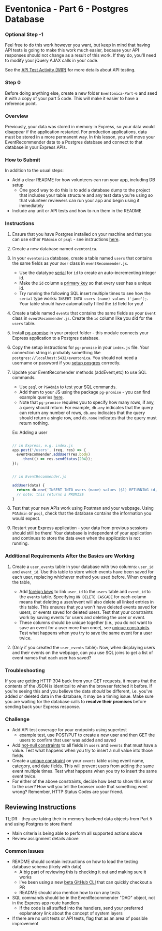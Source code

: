 # Eventonica - Part 6 - Postgres Database

### Optional Step -1

Feel free to do this work however you want, but keep in mind that having API tests is going to make this work much easier, because your API responses should not change as a result of this work. If they do, you'll need to modify your jQuery AJAX calls in your code.

See the [API Test Activity (WIP)](https://github.com/Techtonica/curriculum/issues/1215) for more details about API testing.

### Step 0

Before doing anything else, create a new folder `Eventonica-Part-6` and seed it with a copy of your part 5 code. This will make it easier to have a reference point.

### Overview

Previously, your data was stored in memory in Express, so your data would disappear if the application restarted. For production applications, data must be stored in a more permanent way. In this lesson, you will move your EventRecommender data to a Postgres database and connect to that database in your Express APIs.

### How to Submit

In addition to the usual steps:

- Add a clear README for how volunteers can run your app, including DB setup
  - One good way to do this is to add a database dump to the project that includes your table structure and any test data you're using so that volunteer reviewers can run your app and begin using it immediately
- Include any unit or API tests and how to run them in the README

### Instructions

1. Ensure that you have Postgres installed on your machine and that you can use either `PGAdmin` or `psql` - see instructions [here](../../databases/installing-postgresql.md).

1. Create a new database named `eventonica`.

1. In your `eventonica` database, create a table named `users` that contains the same fields as your `User` class in `eventRecommender.js`.

   - Use the datatype [serial](https://www.postgresql.org/docs/12/datatype-numeric.html#DATATYPE-SERIAL) for `id` to create an auto-incrementing integer id.
   - Make the `id` column a [primary key](https://www.postgresql.org/docs/12/ddl-constraints.html#DDL-CONSTRAINTS-PRIMARY-KEYS) so that every user has a unique id.
   - Try running the following SQL insert multiple times to see how the `serial` type works: `INSERT INTO users (name) values ('jane');`. Your table should have automatically filled the `id` field for you!

1. Create a table named `events` that contains the same fields as your `Event` class in `eventRecommender.js`. Create the `id` column like you did for the `users` table.

1. Install [pg-promise](https://expressjs.com/en/guide/database-integration.html#postgresql) in your project folder - this module connects your Express application to a Postgres database.

1. Copy the setup instructions for `pg-promise` in your `index.js` file. Your connection string is probably something like `postgres://localhost:5432/eventonica`. You should not need a username or password if you [setup posgres](../../databases/installing-postgresql.md) correctly.

1. Update your EventRecomender methods (addEvent,etc) to use SQL commands.

   - Use `psql` or `PGAdmin` to test your SQL commands.
   - Add them to your JS using the package `pg-promise` - you can find example queries [here](https://github.com/vitaly-t/pg-promise/wiki/Learn-by-Example).
   - Note that `pg-promise` requires you to specify how many rows, if any, a query should return. For example, `db.any` indicates that the query can return any number of rows, `db.one` indicates that the query should return a single row, and `db.none` indicates that the query must return nothing.

   Ex: Adding a user

   ```javascript

   // in Express, e.g. index.js
   app.post('/users', (req, res) => {
     eventRecommender.addUser(res.body)
       .then(() => res.sendStatus(204));
   });


   // in EventRecommender.js

   addUser(data) {
     return db.one('INSERT INTO users (name) values ($1) RETURNING id, name', [data.name]);
     // note: this returns a PROMISE
   }
   ```

1. Test that your new APIs work using Postman and your webpage. Using `PGAdmin` or `psql`, check that the database contains the information you would expect.

1. Restart your Express application - your data from previous sessions should still be there! Your database is independent of your application and continues to store the data even when the application is not running.

### Additional Requirements After the Basics are Working

1. Create a `user_events` table in your database with two columns: `user_id` and `event_id`. Use this table to store which events have been saved for each user, replacing whichever method you used before. When creating the table,

   - Add [foreign keys](https://www.postgresql.org/docs/12/ddl-constraints.html#DDL-CONSTRAINTS-FK) to link `user_id` to the `users` table and `event_id` to the `events` table. Specifying `ON DELETE CASCADE` for each column means that deleting a user/event will also delete all linked entries in this table. This ensures that you won't have deleted events saved for users, or events saved for deleted users. Test that your constraints work by saving events for users and deleting the user or event.
   - These columns should be unique together (i.e., you do not want to save an event for a user more than once), see [unique constraints](https://www.postgresql.org/docs/12/ddl-constraints.html#DDL-CONSTRAINTS-UNIQUE-CONSTRAINTS). Test what happens when you try to save the same event for a user twice.

1. (Only if you created the `user_events` table): Now, when displaying users and their events on the webpage, can you use SQL joins to get a list of event names that each user has saved?

### Troubleshooting

If you are getting HTTP 304 back from your GET requests, it means that the contents of the JSON is identical to when the browser fetched it before. If you're seeing this and you believe the data _should_ be different, i.e. you've added or deleted data in the database, it may be a timing issue. Make sure you are waiting for the database calls to **resolve their promises** before sending back your Express response.

### Challenge

- Add API test coverage for your endpoints using supertest
  - example test, use POST/PUT to create a new user and then GET the users to confirm that user was added and saved
- Add [not-null constraints](https://www.postgresqltutorial.com/postgresql-not-null-constraint/) to all fields in `users` and `events` that must have a value. Test what happens when you try to insert a null value into those fields.
- Create a [unique constraint](https://www.postgresql.org/docs/12/ddl-constraints.html#DDL-CONSTRAINTS-UNIQUE-CONSTRAINTS) on your `events` table using event name, category, and date fields. This will prevent users from adding the same event multiple times. Test what happens when you try to insert the same event twice.
- For either of the above constraints, decide how best to show this error to the user? How will you tell the browser code that something went wrong? Remember, HTTP Status Codes are your friend.

## Reviewing Instructions

TL;DR - they are taking their in-memory backend data objects from Part 5 and using Postgres to store them!

- Main criteria is being able to perform all supported actions above
- Review assignment details above

### Common Issues

- README should contain instructions on how to load the testing database schema (likely with data)
  - A big part of reviewing this is checking it out and making sure it works
  - I've been using a new [beta GitHub CLI](https://cli.github.com/) that can quickly checkout a PR
  - README should also mention how to run any tests
- SQL commands should be in the EventRecommender "DAO" object, not in the Express app route handlers
  - If the code is all stuffed into the handlers, send your preferred explanatory link about the concept of system layers
- If there are no unit tests or API tests, flag that as an area of possible improvement
